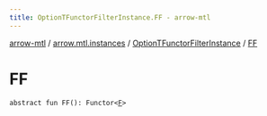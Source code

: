```yaml
---
title: OptionTFunctorFilterInstance.FF - arrow-mtl
---
```


[arrow-mtl](../../index.html) / [arrow.mtl.instances](../index.html) / [OptionTFunctorFilterInstance](index.html) / [FF](./-f-f.html)

# FF

`abstract fun FF(): Functor<`[`F`](index.html#F)`>`